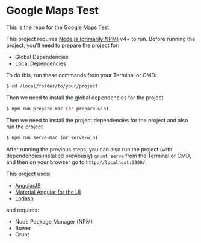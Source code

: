 # Google Maps Test
This is the repo for the Google Maps Test

This project requires [Node.js (primarily NPM)](https://nodejs.org/) v4+ to run. Before running the project, you'll need to prepare the project for:
- Global Dependencies
- Local Dependencies

To do this, run these commands from your Terminal or CMD:
```sh
$ cd /local/folder/to/your/project
```
Then we need to install the global dependencies for the project
```sh
$ npm run prepare-mac (or prepare-win)
```
Then we need to install the project dependencies for the project and also run the project
```sh
$ npm run serve-mac (or serve-win)
```

After running the previous steps, you can also run the project (with dependencies installed previously) `grunt serve` from the Terminal or CMD, and then on your browser go to `http://localhost:3000/`.

This project uses:
- [AngularJS](https://lodash.com/)
- [Material Angular for the UI](https://material.angularjs.org/latest/)
- [Lodash](https://lodash.com/)

and requires:
- Node Package Manager (NPM)
- Bower
- Grunt
